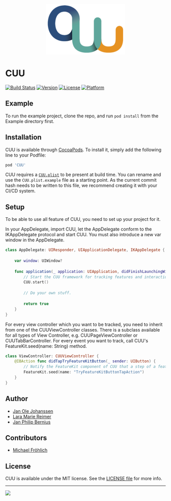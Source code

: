 <p align="center">
<img src=".github/cuu.jpeg" alt="CUU" width="250" />
</p>

# CUU

[![Build Status](https://travis-ci.org/cures-hub/cures-cuu-sdk.svg?branch=master)](https://travis-ci.org/cures-hub/cures-cuu-sdk)
[![Version](https://img.shields.io/cocoapods/v/CUU.svg?style=flat)](http://cocoapods.org/pods/CUU)
[![License](https://img.shields.io/cocoapods/l/CUU.svg?style=flat)](http://cocoapods.org/pods/CUU)
[![Platform](https://img.shields.io/cocoapods/p/CUU.svg?style=flat)](http://cocoapods.org/pods/CUU)

## Example

To run the example project, clone the repo, and run `pod install` from the Example directory first.

## Installation

CUU is available through [CocoaPods](http://cocoapods.org). To install
it, simply add the following line to your Podfile:

```ruby
pod 'CUU'
```

CUU requires a [`CUU.plist`](Example/CUU/CUU.plist.example) to be present at build time.
You can rename and use the `CUU.plist.example` file as a starting point.
As the current commit hash needs to be written to this file, we recommend creating it with your CI/CD system.

## Setup

To be able to use all feature of CUU, you need to set up your project for it. 

In your AppDelegate, import CUU, let the AppDelegate conform to the IKAppDelegate protocol and start CUU.
You must also introduce a new var window in the AppDelegate.

```swift
class AppDelegate: UIResponder, UIApplicationDelegate, IKAppDelegate {

    var window: UIWindow?

    func application(_ application: UIApplication, didFinishLaunchingWithOptions launchOptions: [UIApplicationLaunchOptionsKey: Any]?) -> Bool {
        // Start the CUU framework for tracking features and interactions within the app.
        CUU.start()
        
        // Do your own stuff.

        return true
    }
}
```

For every view controller which you want to be tracked, you need to inherit from one of the CUUViewController classes.
There is a subclass available for all types of View Controller, e.g. CUUPageViewController or CUUTabBarController.
For every event you want to track, call CUU's FeatureKit.seed(name: String) method.

```swift
class ViewController: CUUViewController {
    @IBAction func didTapTryFeatureKitButton(_ sender: UIButton) {
        // Notify the FeatureKit component of CUU that a step of a feature was triggered.
        FeatureKit.seed(name: "TryFeatureKitButtonTapAction")
    }
}
```

## Author
- [Jan Ole Johanssen](http://github.com/janjohanssen)
- [Lara Marie Reimer](http://github.com/laramarie)
- [Jan Philip Bernius](http://github.com/jpbernius)

## Contributors
- [Michael Fröhlich](https://github.com/FroeMic)

## License

CUU is available under the MIT license. See the [LICENSE file](LICENSE) for more info.

---

<img src="https://avatars1.githubusercontent.com/u/29952940?s=200&v=4" width="50" />
